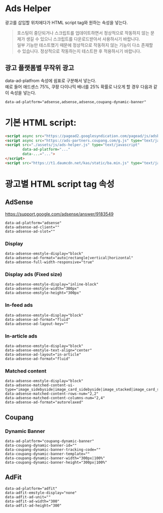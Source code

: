 # Ads Helper
광고를 삽입할 위치에다가 HTML script tag와 원하는 속성을 넣는다.

> 호스팅이 중단되거나 스크립트를 업데이트하면서 정상적으로 작동하지 않는 문제가 생길 수 있으니 스크립트를 다운로드받아서 사용하시기 바랍니다.
> <br>일부 기능만 테스트했기 때문에 정상적으로 작동하지 않는 기능이 다소 존재할 수 있습니다. 정상적으로 작동하는지 테스트한 후 적용하시기 바랍니다.

## 광고 플랫폼별 무작위 광고
data-ad-platfrom 속성에 쉼표로 구분해서 넣는다.
<br />
예로 들어 애드센스 75%, 쿠팡 다이나믹 배너를 25% 확률로 나오게 할 경우 다음과 같이 속성을 넣는다.
```text
data-ad-platform="adsense,adsense,adsense,coupang-dynamic-banner"
```

# 기본 HTML script:
```html
<script async src="https://pagead2.googlesyndication.com/pagead/js/adsbygoogle.js" type="text/javascript"></script>
<script async src="https://ads-partners.coupang.com/g.js" type="text/javascript"></script>
<script src="./assets/js/ads-helper.js" type="text/javascript"
        data-ad-platform="..."
        data-...="...">
</script>
<script src="https://t1.daumcdn.net/kas/static/ba.min.js" type="text/javascript"></script>
```

# 광고별 HTML script tag 속성
## AdSense
https://support.google.com/adsense/answer/9183549

```text
data-ad-platform="adsense"
data-adsense-ad-client=""
data-adsense-ad-slot=""
```

### Display 
```text
data-adsense-emstyle-display="block"
data-adsense-ad-format="auto|rectangle|vertical|horizontal"
data-adsense-full-width-responsive="true"
```

### Display ads (Fixed size)
```text
data-adsense-emstyle-display="inline-block"
data-adsense-emstyle-width="300px"
data-adsense-emstyle-height="300px"
```

### In-feed ads
```text
data-adsense-emstyle-display="block"
data-adsense-ad-format="fluid"
data-adsense-ad-layout-key=""
```

### In-article ads
```text
data-adsense-emstyle-display="block"
data-adsense-emstyle-text-align="center"
data-adsense-ad-layout="in-article"
data-adsense-ad-format="fluid"
```

### Matched content
```text
data-adsense-emstyle-display="block"
data-adsense-matched-content-ui-type="image_sidebyside|image_card_sidebyside|image_stacked|image_card_stacked|text|text_card"
data-adsense-matched-content-rows-num="2,2"
data-adsense-matched-content-columns-num="2,4"
data-adsense-ad-format="autorelaxed"
```

## Coupang
### Dynamic Banner
```text
data-ad-platform="coupang-dynamic-banner"
data-coupang-dynamic-banner-id=""
data-coupang-dynamic-banner-tracking-code=""
data-coupang-dynamic-banner-template=""
data-coupang-dynamic-banner-width="300px|100%"
data-coupang-dynamic-banner-height="300px|100%"
```

## AdFit
```text
data-ad-platform="adfit"
data-adfit-emstyle-display="none"
data-adfit-ad-unit=""
data-adfit-ad-width="300"
data-adfit-ad-height="300"
```
